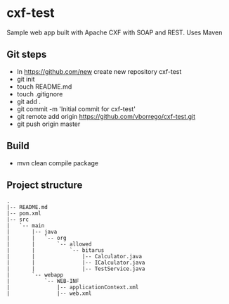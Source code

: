 # cxf-test
Sample web app built with Apache CXF with SOAP and REST.
Uses Maven

## Git steps 
 * In https://github.com/new create new repository cxf-test
 * git init 
 * touch README.md
 * touch .gitignore
 * git add .
 * git commit -m 'Initial commit for cxf-test'
 * git remote add origin https://github.com/vborrego/cxf-test.git
 * git push origin master

## Build 
 * mvn clean compile package

## Project structure
```
.
|-- README.md
|-- pom.xml
|-- src
|   `-- main
|       |-- java
|       |   `-- org
|       |       `-- allowed
|       |           `-- bitarus
|       |               |-- Calculator.java
|       |               |-- ICalculator.java
|       |               |-- TestService.java
|       `-- webapp
|           `-- WEB-INF
|               |-- applicationContext.xml
|               |-- web.xml
```


